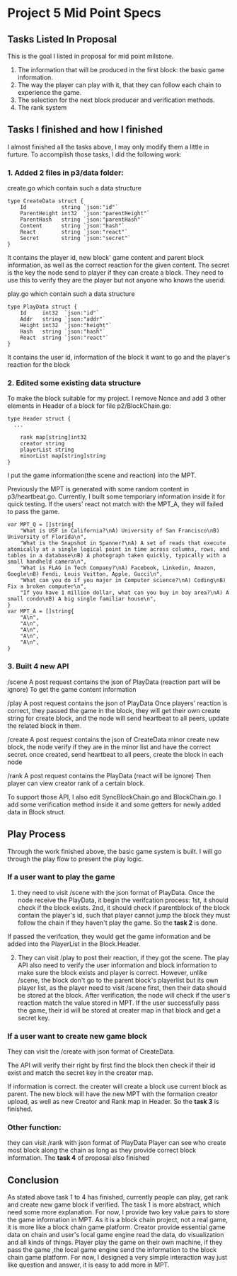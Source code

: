 # Project 5 Mid Point Specs


## Tasks Listed In Proposal 
This is the goal I listed in proposal for mid point milstone.

1. The information that will be produced in the first block: the basic game information.
2. The way the player can play with it, that they can follow each chain to experience the game.
3. The selection for the next block producer and verification methods.
4. The rank system

## Tasks I finished and how I finished
I almost finished all the tasks above, I may only modify them a little in furture. To accomplish those tasks, I did the following work: 
### 1. Added 2 files in p3/data folder: 
create.go which contain such a data structure
~~~~
type CreateData struct {
	Id           string `json:"id"`
	ParentHeight int32  `json:"parentHeight"`
	ParentHash   string `json:"parentHash"`
	Content      string `json:"hash"`
	React        string `json:"react"`
	Secret       string `json:"secret"`
}
~~~~
It contains the player id, new block' game content and parent block information, as well as the correct reaction for the given content.
The secret is the key the node send to player if they can create a block. They need to use this to verify they are the player but not anyone who knows the userid.

play.go which contain such a data structure
~~~~
type PlayData struct {
	Id     int32  `json:"id"`
	Addr   string `json:"addr"`
	Height int32  `json:"height"`
	Hash   string `json:"hash"`
	React  string `json:"react"`
}
~~~~
It contains the user id, information of the block it want to go and the player's reaction for the block


### 2. Edited some existing data structure
To make the block suitable for my project.
I remove Nonce and add 3 other elements in Header of a block for file p2/BlockChain.go:
~~~~
type Header struct {
  ...

	rank map[string]int32
	creator string
	playerList string
	minorList map[string]string
}
~~~~
I put the game information(the scene and reaction) into the MPT.

Previously the MPT is generated with some random content in p3/heartbeat.go.
Currently, I built some temporiary information inside it for quick testing. If the users' react not match with the MPT_A, they will failed to pass the game. 
~~~~
var MPT_Q = []string{
	"What is USF in California?\nA) University of San Francisco\nB) University of Florida\n",
	"What is the Snapshot in Spanner?\nA) A set of reads that execute atomically at a single logical point in time across columns, rows, and tables in a database\nB) A photograph taken quickly, typically with a small handheld camera\n",
	"What is FLAG in Tech Company?\nA) Facebook, Linkedin, Amazon, Google\nB) Fendi, Louis Vuitton, Apple, Gucci\n",
	"What can you do if you major in Computer science?\nA) Coding\nB) Fix a broken computer\n",
	"If you have 1 million dollar, what can you buy in bay area?\nA) A small condo\nB) A big single familiar house\n",
}
var MPT_A = []string{
	"A\n",
	"A\n",
	"A\n",
	"A\n",
	"A\n",
}
~~~~

### 3. Built 4 new API
/scene
A post request contains the json of PlayData (reaction part will be ignore)
To get the game content information

/play
A post request contains the json of PlayData
Once players' reaction is correct, they passed the game in the block, they will get their own create string for create block, and the node will send heartbeat to all peers, update the related block in them.

/create
A post request contains the json of CreateData
minor create new block, the node verify if they are in the minor list and have the correct secret. 
once created, send heartbeat to all peers, create the block in each node

/rank
A post request contains the PlayData (react will be ignore)
Then player can view creator rank of a certain block.

To support those API, I also edit SyncBlockChain.go and BlockChain.go. I add some verification method inside it and some getters for newly added data in Block struct.

## Play Process 

Through the work finished above, the basic game system is built. I will go through the play flow to present the play logic.

### If a user want to play the game
1. they need to visit /scene with the json format of PlayData. Once the node receive the PlayData, it begin the verifcation process: 1st, it should check if the block exists. 2nd, it should check if parentblock of the block contain the player's id, such that player cannot jump the block they must follow the chain if they haven't play the game. So the **task 2** is done.

If passed the verifcation, they would get the game information and be added into the PlayerList in the Block.Header. 

2. They can visit /play to post their reaction, if they got the scene.
The play API also need to verify the user information and block information to make sure the block exists and player is correct. However, unlike /scene, the block don't go to the parent block's playerlist but its own player list, as the player need to visit /scene first, then their data should be stored at the block. 
After verification, the node will check if the user's reaction match the value stored in MPT.
If the user successfully pass the game, their id will be stored at creater map in that block and get a secret key.

###  If a user want to create new game block
They can visit the /create with json format of CreateData.

The API will verify their right by first find the block then check if their id exist and match the secret key in the creater map.

If information is correct. the creater will create a block use current block as parent. The new block will have the new MPT with the formation creator upload, as well as new Creator and Rank map in Header. So the **task 3** is finished.

###  Other function: 
they can visit /rank with json format of PlayData
Player can see who create most block along the chain as long as they provide correct block information. The **task 4** of proposal also finished

## Conclusion
As stated above task 1 to 4 has finished, currently people can play, get rank and create new game block if verified. The task 1 is more abstract, which need some more explanation. For now, I provide two key value pairs to store the game information in MPT. As it is a block chain project, not a real game, it is more like a block chain game platform. Creator provide essential game data on chain and user's local game engine read the data, do visualization and all kinds of things. Player play the game on their own machine, if they pass the game ,the local game engine send the information to the block chain game platform. For now, I designed a very simple interaction way just like question and answer, it is easy to add more in MPT.